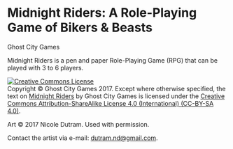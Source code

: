 # Midnight Riders: A Role-Playing Game of Bikers & Beasts

Ghost City Games

Midnight Riders is a pen and paper Role-Playing Game (RPG) that can be played with 3 to 6 players.

<a rel="license" href="http://creativecommons.org/licenses/by-sa/4.0/"><img alt="Creative Commons License" style="border-width:0" src="https://i.creativecommons.org/l/by-sa/4.0/88x31.png" /></a><br>Copyright © Ghost City Games 2017.  Except where otherwise specified, the text on <a href="https://github.com/GhostCityGames/Midnight-Riders">Midnight Riders</a> by Ghost City Games is licensed under the <a href="https://creativecommons.org/licenses/by-sa/4.0/">Creative Commons Attribution-ShareAlike License 4.0 (International) (CC-BY-SA 4.0)</a>.

Art © 2017 Nicole Dutram. Used with permission.

Contact the artist via e-mail: dutram.nd@gmail.com.
